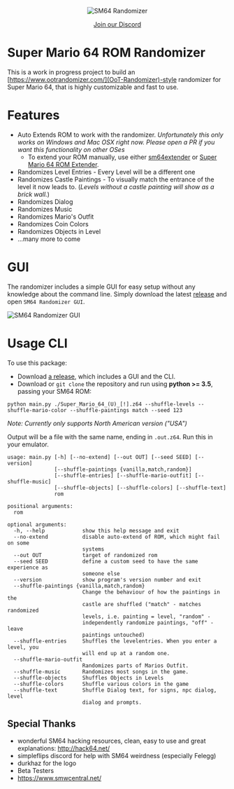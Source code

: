 <p align="center"> 
  <img src="https://i.imgur.com/pf687MH.png" alt="SM64 Randomizer">
  <p align="center">
    <a href="https://discord.gg/NwNZ3qb">Join our Discord</a>
  </p>
</p>


# Super Mario 64 ROM Randomizer

This is a work in progress project to build an [https://www.ootrandomizer.com/](OoT-Randomizer)-style randomizer for Super Mario 64, that is highly customizable and fast to use.

# Features

- Auto Extends ROM to work with the randomizer. *Unfortunately this only works on Windows and Mac OSX right now. Please open a PR if you want this functionality on other OSes*
  - To extend your ROM manually, use either [sm64extender](https://www.smwcentral.net/?p=viewthread&t=77343) or [Super Mario 64 ROM Extender](http://qubedstudios.rustedlogic.net/Mario64Tools.htm).
- Randomizes Level Entries - Every Level will be a different one
- Randomizes Castle Paintings - To visually match the entrance of the level it now leads to. (*Levels without a castle painting will show as a brick wall.*)
- Randomizes Dialog
- Randomizes Music
- Randomizes Mario's Outfit
- Randomizes Coin Colors
- Randomizes Objects in Level
- ...many more to come

# GUI
The randomizer includes a simple GUI for easy setup without any knowledge about the command line. Simply download the latest [release](/releases/latest) and open `SM64 Randomizer GUI`.

![SM64 Randomizer GUI](https://i.imgur.com/erEk4Dh.png)


# Usage CLI
To use this package:
- Download [a release](/releases/latest), which includes a GUI and the CLI.
- Download or `git clone` the repository and run using **python >= 3.5**, passing your SM64 ROM:
```
python main.py ./Super_Mario_64_(U)_[!].z64 --shuffle-levels --shuffle-mario-color --shuffle-paintings match --seed 123
```
_Note: Currently only supports North American version ("USA")_

Output will be a file with the same name, ending in `.out.z64`. Run this in your emulator.

```
usage: main.py [-h] [--no-extend] [--out OUT] [--seed SEED] [--version]
               [--shuffle-paintings {vanilla,match,random}]
               [--shuffle-entries] [--shuffle-mario-outfit] [--shuffle-music]
               [--shuffle-objects] [--shuffle-colors] [--shuffle-text]
               rom

positional arguments:
  rom

optional arguments:
  -h, --help            show this help message and exit
  --no-extend           disable auto-extend of ROM, which might fail on some
                        systems
  --out OUT             target of randomized rom
  --seed SEED           define a custom seed to have the same experience as
                        someone else
  --version             show program's version number and exit
  --shuffle-paintings {vanilla,match,random}
                        Change the behaviour of how the paintings in the
                        castle are shuffled ("match" - matches randomized
                        levels, i.e. painting = level, "random" -
                        independently randomize paintings, "off" - leave
                        paintings untouched)
  --shuffle-entries     Shuffles the levelentries. When you enter a level, you
                        will end up at a random one.
  --shuffle-mario-outfit
                        Randomizes parts of Marios Outfit.
  --shuffle-music       Randomizes most songs in the game.
  --shuffle-objects     Shuffles Objects in Levels
  --shuffle-colors      Shuffle various colors in the game
  --shuffle-text        Shuffle Dialog text, for signs, npc dialog, level
                        dialog and prompts.
```

## Special Thanks
- wonderful SM64 hacking resources, clean, easy to use and great explanations: http://hack64.net/
- simpleflips discord for help with SM64 weirdness (especially Felegg)
- durkhaz for the logo
- Beta Testers
- https://www.smwcentral.net/
